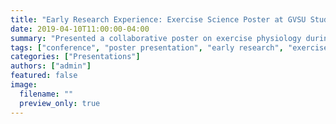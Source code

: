 ```yaml
---
title: "Early Research Experience: Exercise Science Poster at GVSU Student Scholars Day (2019)"
date: 2019-04-10T11:00:00-04:00
summary: "Presented a collaborative poster on exercise physiology during my first year at Grand Valley State University."
tags: ["conference", "poster presentation", "early research", "exercise science", "GVSU"]
categories: ["Presentations"]
authors: ["admin"]
featured: false
image:
  filename: ""
  preview_only: true
---
```


